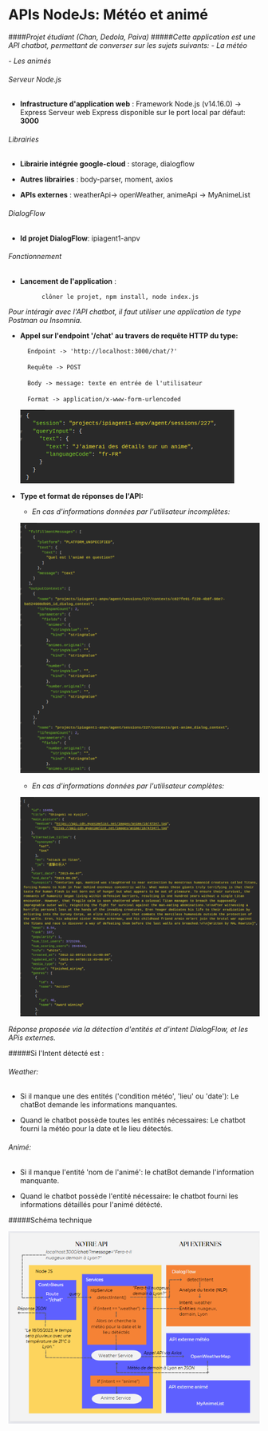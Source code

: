 # APIs NodeJs: Météo et animé
####*Projet étudiant (Chan, Dedola, Paiva)*
#####*Cette application est une API chatbot, permettant de converser sur les sujets suivants:*
 *- La météo*
 
 *- Les animés*

###### Serveur Node.js

- **Infrastructure d'application web** : Framework Node.js (v14.16.0) -\> Express
 Serveur web Express disponible sur le port local par défaut: **3000**
 
###### Librairies
 
 - **Librairie intégrée google-cloud** : storage, dialogflow
 
 - **Autres librairies** : body-parser, moment, axios
 
 - **APIs externes** : weatherApi-> openWeather, animeApi -> MyAnimeList


###### DialogFlow

- **Id projet DialogFlow**: ipiagent1-anpv

###### Fonctionnement

- **Lancement de l'application** : 

            clôner le projet, npm install, node index.js

*Pour intéragir avec l'API chatbot, il faut utiliser une application de type Postman ou Insomnia.*
                        
- **Appel sur l'endpoint '/chat' au travers de requête HTTP du type:**

        Endpoint -> 'http://localhost:3000/chat/?'

        Requête -> POST

        Body -> message: texte en entrée de l'utilisateur

        Format -> application/x-www-form-urlencoded

    ![Screenshot](query.png)

- **Type et format de réponses de l'API:** 

  - *En cas d'informations données par l'utilisateur incomplètes:*
  
  ![Screenshot](reponseInfosManquantes.png)
  
   - *En cas d'informations données par l'utilisateur complètes:*
   
  ![Screenshot](reponseInfosCompletes.png)


*Réponse proposée via la détection d'entités et d'intent DialogFlow, et les APis externes.*

#####Si l'Intent détecté est :

 ###### Weather: 
 - Si il manque une des entités ('condition météo', 'lieu' ou 'date'):
      Le chatBot demande les informations manquantes.
 
 - Quand le chatbot possède toutes les entités nécessaires:
        Le chatbot fourni la météo pour la date et le lieu détectés.
 
 ###### Animé:
 - Si il manque l'entité 'nom de l'animé':
      le chatBot demande l'information manquante.
 
 - Quand le chatbot possède l'entité nécessaire:
        le chatbot fourni les informations détaillés pour l'animé détécté.

#####Schéma technique

![Screenshot](schema.PNG)


                                     

                        
